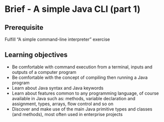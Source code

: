 # Brief - A simple Java CLI (part 1)

## Prerequisite

Fulfill “A simple command-line interpreter” exercise

## Learning objectives

- Be comfortable with command execution from a terminal, inputs and outputs of a computer program
- Be comfortable with the concept of compiling then running a Java program
- Learn about Java syntax and Java keywords
- Learn about features common to any programming language, of course available in Java such as: methods, variable declaration and assignment, types, arrays, flow control and so on
- Discover and make use of the main Java primitive types and classes (and methods), most often used in enterprise projects

